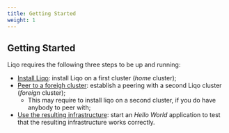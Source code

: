 ```yaml
---
title: Getting Started 
weight: 1
---
```


## Getting Started

Liqo requires the following three steps to be up and running:

* [Install Liqo](./install): install Liqo on a first cluster (*home* cluster);
* [Peer to a foreigh cluster](./peer): establish a peering with a second Liqo cluster (*foreign* cluster);
  * This may require to install liqo on a second cluster, if you do have anybody to peer with;
* [Use the resulting infrastructure](./use): start an *Hello World* application to test that the resulting infrastructure works correctly.